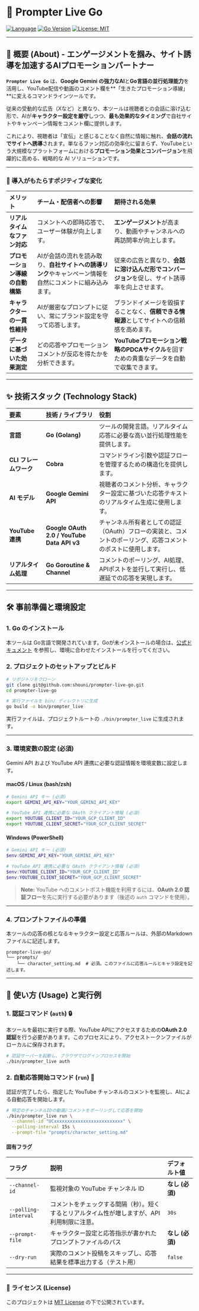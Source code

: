 # 🤖 Prompter Live Go

[![Language](https://img.shields.io/badge/Language-Go-blue)](https://golang.org/)
[![Go Version](https://img.shields.io/github/go-mod/go-version/shouni/git-gemini-reviewer-go)](https://golang.org/)
[![License: MIT](https://img.shields.io/badge/License-MIT-yellow.svg)](https://opensource.org/licenses/MIT)

-----

## 🚀 概要 (About) - エンゲージメントを掴み、サイト誘導を加速するAIプロモーションパートナー

**`Prompter Live Go`** は、**Google Gemini の強力なAI**と**Go言語の並行処理能力**を活用し、YouTube配信や動画のコメント欄を\*\*「生きたプロモーション導線」\*\*に変えるコマンドラインツールです。

従来の受動的な広告（Xなど）と異なり、本ツールは視聴者との会話に溶け込む形で、AIが**キャラクター設定を厳守**しつつ、**最も効果的なタイミング**で自社サイトやキャンペーン情報をコメント欄に提供します。

これにより、視聴者は「宣伝」と感じることなく自然に情報に触れ、**会話の流れでサイトへ誘導**されます。単なるファン対応の効率化に留まらず、YouTubeという大規模なプラットフォームにおける**プロモーション効果とコンバージョン**を飛躍的に高める、戦略的な AI ソリューションです。

-----

### 🌸 導入がもたらすポジティブな変化

| メリット | チーム・配信者への影響 | 期待される効果 |
| :--- | :--- | :--- |
| **リアルタイムなファン対応** | コメントへの即時応答で、ユーザー体験が向上します。 | **エンゲージメント**が高まり、動画やチャンネルへの再訪問率が向上します。 |
| **プロモーション導線の自動構築** | AIが会話の流れを読み取り、**自社サイトへの誘導リンク**やキャンペーン情報を自然にコメントに組み込みます。 | 従来の広告と異なり、**会話に溶け込んだ形でコンバージョン**を促し、サイト誘導率を向上させます。 |
| **キャラクターの一貫性維持** | AIが厳密なプロンプトに従い、常にブランド設定を守って応答します。 | ブランドイメージを毀損することなく、**信頼できる情報源**としてサイトへの信頼感を高めます。 |
| **データに基づいた効果測定** | どの応答やプロモーションコメントが反応を得たかを分析できます。 | **YouTubeプロモーション戦略のPDCAサイクル**を回すための貴重なデータを自動で収集できます。 |

-----

## ✨ 技術スタック (Technology Stack)

| 要素 | 技術 / ライブラリ | 役割 |
| :--- | :--- | :--- |
| **言語** | **Go (Golang)** | ツールの開発言語。リアルタイム応答に必要な高い並行処理性能を提供します。 |
| **CLI フレームワーク** | **Cobra** | コマンドライン引数や認証フローを管理するための構造化を提供します。 |
| **AI モデル** | **Google Gemini API** | 視聴者のコメント分析、キャラクター設定に基づいた応答テキストのリアルタイム生成に使用します。 |
| **YouTube 連携** | **Google OAuth 2.0 / YouTube Data API v3** | チャンネル所有者としての認証（OAuth）フローの実装と、コメントのポーリング、応答コメントのポストに使用します。 |
| **リアルタイム処理** | **Go Goroutine & Channel** | コメントのポーリング、AI処理、APIポストを並行して実行し、低遅延での応答を実現します。 |

-----

## 🛠️ 事前準備と環境設定

### 1\. Go のインストール

本ツールは Go言語で開発されています。Goが未インストールの場合は、[公式ドキュメント](https://go.dev/doc/install) を参照し、環境に合わせたインストールを行ってください。

### 2\. プロジェクトのセットアップとビルド

```bash
# リポジトリをクローン
git clone git@github.com:shouni/prompter-live-go.git
cd prompter-live-go

# 実行ファイルを bin/ ディレクトリに生成
go build -o bin/prompter_live
```

実行ファイルは、プロジェクトルートの `./bin/prompter_live` に生成されます。

-----

### 3\. 環境変数の設定 (必須)

Gemini API および YouTube API 連携に必要な認証情報を環境変数に設定します。

#### macOS / Linux (bash/zsh)

```bash
# Gemini API キー (必須)
export GEMINI_API_KEY="YOUR_GEMINI_API_KEY"

# YouTube API 連携に必要な OAuth クライアント情報 (必須)
export YOUTUBE_CLIENT_ID="YOUR_GCP_CLIENT_ID"
export YOUTUBE_CLIENT_SECRET="YOUR_GCP_CLIENT_SECRET"
```

#### Windows (PowerShell)

```powershell
# Gemini API キー (必須)
$env:GEMINI_API_KEY="YOUR_GEMINI_API_KEY"

# YouTube API 連携に必要な OAuth クライアント情報 (必須)
$env:YOUTUBE_CLIENT_ID="YOUR_GCP_CLIENT_ID"
$env:YOUTUBE_CLIENT_SECRET="YOUR_GCP_CLIENT_SECRET"
```

> **Note:** YouTube へのコメントポスト機能を利用するには、**OAuth 2.0 認証フロー**を先に実行する必要があります（後述の `auth` コマンドを使用）。

-----

### 4\. プロンプトファイルの準備

本ツールの応答の核となるキャラクター設定と応答ルールは、外部のMarkdownファイルに記述します。

```
prompter-live-go/
└── prompts/
    └── character_setting.md  # 必須。このファイルに応答ルールとキャラ設定を記述します。
```

-----

## 🚀 使い方 (Usage) と実行例

### 1\. 認証コマンド (`auth`) 🔒

本ツールを最初に実行する際、YouTube APIにアクセスするための**OAuth 2.0 認証**を行う必要があります。このプロセスにより、アクセストークンファイルがローカルに保存されます。

```bash
# 認証サーバーを起動し、ブラウザでログインプロセスを開始
./bin/prompter_live auth
```

### 2\. 自動応答開始コマンド (`run`) 🤖

認証が完了したら、指定した YouTube チャンネルのコメントを監視し、AIによる自動応答を開始します。

```bash
# 特定のチャンネルIDの動画/コメントをポーリングして応答を開始
./bin/prompter_live run \
  --channel-id "UCxxxxxxxxxxxxxxxxxxxxxxxxxx" \
  --polling-interval 15s \
  --prompt-file "prompts/character_setting.md"
```

#### 固有フラグ

| フラグ | 説明 | デフォルト値 |
| :--- | :--- | :--- |
| `--channel-id` | 監視対象の YouTube チャンネル ID | **なし (必須)** |
| `--polling-interval` | コメントをチェックする間隔（秒）。短くするとリアルタイム性が増しますが、API利用制限に注意。 | `30s` |
| `--prompt-file` | キャラクター設定と応答指示が書かれたプロンプトファイルのパス | **なし (必須)** |
| `--dry-run` | 実際のコメント投稿をスキップし、応答結果を標準出力する（テスト用） | `false` |

-----

### 📜 ライセンス (License)

このプロジェクトは [MIT License](https://opensource.org/licenses/MIT) の下で公開されています。
